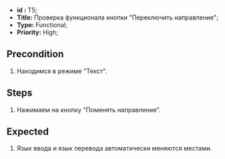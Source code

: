  - **id :** T5;
 - **Title:** Проверка функционала кнопки "Переключить направление";
 - **Type:** Functional;
 - **Priority:** High;

## Precondition

1. Находимся в режиме "Текст".

## Steps

1. Нажимаем на кнопку "Поменять направление".
 
## Expected
  
1. Язык ввода и язык перевода автоматически меняются местами.